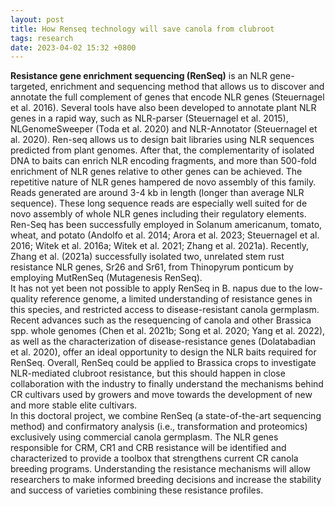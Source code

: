```yaml
---
layout: post
title: How Renseq technology will save canola from clubroot
tags: research
date: 2023-04-02 15:32 +0800
---
```

**Resistance gene enrichment sequencing (RenSeq)** is an NLR gene-targeted, enrichment and sequencing method that allows us to discover 
and annotate the full complement of genes that encode NLR genes (Steuernagel et al. 2016). Several tools have also been developed to 
annotate plant NLR genes in a rapid way, such as NLR-parser (Steuernagel et al. 2015), NLGenomeSweeper (Toda et al. 2020) and NLR-Annotator 
(Steuernagel et al. 2020). Ren-seq allows us to design bait libraries using NLR sequences predicted from plant genomes. After that, the complementarity of 
isolated DNA to baits can enrich NLR encoding fragments, and more than 500-fold enrichment of NLR genes relative to other genes can be achieved. 
The repetitive nature of NLR genes hampered de novo assembly of this family. Reads generated are around 3-4 kb in length (longer than average NLR sequence). 
These long sequence reads are especially well suited for de novo assembly of whole NLR genes including their regulatory elements. Ren-Seq has been 
successfully employed in Solanum americanum, tomato, wheat, and potato (Andolfo et al. 2014; Arora et al. 2023; Steuernagel et al. 2016; Witek et al. 2016a; 
Witek et al. 2021; Zhang et al. 2021a). Recently, Zhang et al. (2021a) successfully isolated two, unrelated stem rust resistance NLR genes, Sr26 and Sr61, 
from Thinopyrum ponticum by employing MutRenSeq (Mutagenesis RenSeq).  
It has not yet been not possible to apply RenSeq in B. napus due to the low-quality
reference genome, a limited understanding of resistance genes in this species, and restricted access to disease-resistant canola germplasm. 
Recent advances such as the resequencing of canola and other Brassica spp. whole genomes (Chen et al. 2021b; Song et al. 2020; Yang et al. 2022), 
as well as the characterization of disease-resistance genes (Dolatabadian et al. 2020), offer an ideal opportunity to design the NLR baits 
required for RenSeq. Overall, RenSeq could be applied to Brassica crops to investigate NLR-mediated clubroot resistance, but this should happen in 
close collaboration with the industry to finally understand the mechanisms behind CR cultivars used by growers and move towards the development of 
new and more stable elite cultivars.  
In this doctoral project, we combine RenSeq (a state-of-the-art sequencing method) and confirmatory analysis (i.e., transformation and proteomics) exclusively using commercial 
canola germplasm. The NLR genes responsible for CRM, CR1 and CRB resistance will be identified and characterized to provide a toolbox that strengthens current CR canola breeding programs. Understanding the resistance mechanisms will allow researchers to make informed breeding decisions and increase the stability and success of varieties combining these resistance profiles.

